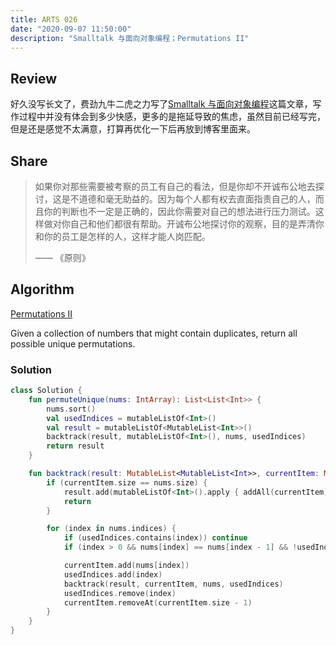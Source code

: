 ```yaml
---
title: ARTS 026
date: "2020-09-07 11:50:00"
description: "Smalltalk 与面向对象编程；Permutations II"
---
```

## Review
好久没写长文了，费劲九牛二虎之力写了[Smalltalk 与面向对象编程](https://zhuanlan.zhihu.com/p/220021357)这篇文章，写作过程中并没有体会到多少快感，更多的是拖延导致的焦虑，虽然目前已经写完，但是还是感觉不太满意，打算再优化一下后再放到博客里面来。

## Share
> 如果你对那些需要被考察的员工有自己的看法，但是你却不开诚布公地去探讨，这是不道德和毫无助益的。因为每个人都有权去直面指责自己的人，而且你的判断也不一定是正确的，因此你需要对自己的想法进行压力测试。这样做对你自己和他们都很有帮助。开诚布公地探讨你的观察，目的是弄清你和你的员工是怎样的人，这样才能人岗匹配。
>
> —— 《原则》

## Algorithm
[Permutations II](https://leetcode.com/problems/permutations-ii/)

Given a collection of numbers that might contain duplicates, return all possible unique permutations.

### Solution
```kotlin
class Solution {
    fun permuteUnique(nums: IntArray): List<List<Int>> {
        nums.sort()
        val usedIndices = mutableListOf<Int>()
        val result = mutableListOf<MutableList<Int>>()
        backtrack(result, mutableListOf<Int>(), nums, usedIndices)
        return result
    }

    fun backtrack(result: MutableList<MutableList<Int>>, currentItem: MutableList<Int>, nums: IntArray, usedIndices: MutableList<Int>) {
        if (currentItem.size == nums.size) {
            result.add(mutableListOf<Int>().apply { addAll(currentItem) })
            return
        }

        for (index in nums.indices) {
            if (usedIndices.contains(index)) continue
            if (index > 0 && nums[index] == nums[index - 1] && !usedIndices.contains(index - 1)) continue

            currentItem.add(nums[index])
            usedIndices.add(index)
            backtrack(result, currentItem, nums, usedIndices)
            usedIndices.remove(index)
            currentItem.removeAt(currentItem.size - 1)
        }
    }
}
```